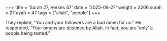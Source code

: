 +++
title = 'Surah 27, Verses 47'
date = '2025-08-27'
weight = 3206
surah = 27
ayah = 47
tags = ["allah", "people"]
+++

They replied, “You and your followers are a bad omen for us.” He responded, “Your omens are destined by Allah. In fact, you are ˹only˺ a people being tested.”